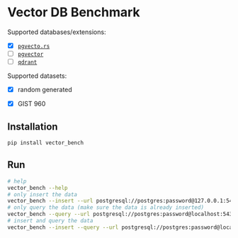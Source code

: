 # Vector DB Benchmark

Supported databases/extensions:

- [x] [`pgvecto.rs`](https://github.com/tensorchord/pgvecto.rs)
- [ ] [`pgvector`](https://github.com/pgvector/pgvector)
- [ ] [`qdrant`](https://github.com/qdrant/qdrant/)

Supported datasets:

- [x] random generated
- [x] GIST 960


## Installation

```bash
pip install vector_bench
```

## Run

```bash
# help
vector_bench --help
# only insert the data
vector_bench --insert --url postgresql://postgres:password@127.0.0.1:5432/postgres -s gist_960_l2
# only query the data (make sure the data is already inserted)
vector_bench --query --url postgresql://postgres:password@localhost:5432/postgres -s gist_960_l2
# insert and query the data
vector_bench --insert --query --url postgresql://postgres:password@localhost:5432/postgres -s gist_960_l2
```
